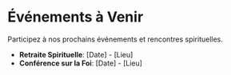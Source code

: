 # Événements à Venir

Participez à nos prochains événements et rencontres spirituelles.

- **Retraite Spirituelle**: [Date] - [Lieu]
- **Conférence sur la Foi**: [Date] - [Lieu]
